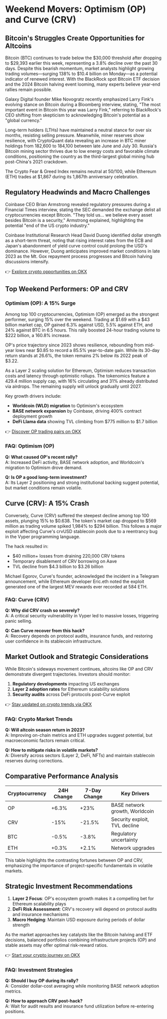 # Weekend Movers: Optimism (OP) and Curve (CRV)  

## Bitcoin's Struggles Create Opportunities for Altcoins  

Bitcoin (BTC) continues to trade below the $30,000 threshold after dropping to $29,393 earlier this week, representing a 3.8% decline over the past 30 days. Despite this bearish momentum, market analysts highlight growing trading volumes—surging 138% to $10.4 billion on Monday—as a potential indicator of renewed interest. With the BlackRock spot Bitcoin ETF decision and the 2024 Bitcoin halving event looming, many experts believe year-end rallies remain possible.  

Galaxy Digital founder Mike Novogratz recently emphasized Larry Fink's evolving stance on Bitcoin during a Bloomberg interview, stating, "The most important event in Bitcoin this year was Larry Fink," referring to BlackRock's CEO shifting from skepticism to acknowledging Bitcoin's potential as a "global currency."  

Long-term holders (LTHs) have maintained a neutral stance for over six months, resisting selling pressure. Meanwhile, miner reserves show resilience, with CryptoQuant data revealing an increase in BTC miner holdings from 182,600 to 184,100 between late June and July 30. Russia's Bitcoin mining sector thrives due to low energy costs and favorable climate conditions, positioning the country as the third-largest global mining hub post-China's 2021 crackdown.  

The Crypto Fear & Greed Index remains neutral at 50/100, while Ethereum (ETH) trades at $1,867 during its 1,867th anniversary celebration.  

## Regulatory Headwinds and Macro Challenges  

Coinbase CEO Brian Armstrong revealed regulatory pressures during a Financial Times interview, stating the SEC demanded the exchange delist all cryptocurrencies except Bitcoin. "They told us... we believe every asset besides Bitcoin is a security," Armstrong explained, highlighting the potential "end of the US crypto industry."  

Coinbase Institutional Research Head David Duong identified dollar strength as a short-term threat, noting that rising interest rates from the ECB and Japan's abandonment of yield curve control could prolong the USD's dominance. However, Duong anticipates improved market conditions in late 2023 as the Mt. Gox repayment process progresses and Bitcoin halving discussions intensify.  

👉 [Explore crypto opportunities on OKX](https://bit.ly/okx-bonus)  

## Top Weekend Performers: OP and CRV  

### Optimism (OP): A 15% Surge  

Among top 100 cryptocurrencies, Optimism (OP) emerged as the strongest performer, surging 15% over the weekend. Trading at $1.69 with a $43 billion market cap, OP gained 6.3% against USD, 5.5% against ETH, and 24% against BTC in 6.5 hours. This rally boosted 24-hour trading volume to $222 billion, a 160.8% increase.  

OP's price trajectory since 2023 shows resilience, rebounding from mid-year lows near $0.85 to record a 85.5% year-to-date gain. While its 30-day return stands at 26.6%, the token remains 2% below its 2022 peak of $3.22.  

As a Layer 2 scaling solution for Ethereum, Optimism reduces transaction costs and latency through optimistic rollups. The tokenomics feature a 429.4 million supply cap, with 16% circulating and 31% already distributed via airdrops. The remaining supply will unlock gradually until 2027.  

Key growth drivers include:  
- **Worldcoin (WLD) migration** to Optimism's ecosystem  
- **BASE network expansion** by Coinbase, driving 400% contract deployment growth  
- **DeFi Llama data** showing TVL climbing from $775 million to $1.7 billion  

👉 [Discover OP trading pairs on OKX](https://bit.ly/okx-bonus)  

### FAQ: Optimism (OP)  

**Q: What caused OP's recent rally?**  
A: Increased DeFi activity, BASE network adoption, and Worldcoin's migration to Optimism drove demand.  

**Q: Is OP a good long-term investment?**  
A: Its Layer 2 positioning and strong institutional backing suggest potential, but market conditions remain volatile.  

## Curve (CRV): A 15% Crash  

Conversely, Curve (CRV) suffered the steepest decline among top 100 assets, plunging 15% to $0.638. The token's market cap dropped to $569 million as trading volume spiked 1,984% to $294 billion. This follows a major exploit affecting Curve's crvUSD stablecoin pools due to a reentrancy bug in the Vyper programming language.  

The hack resulted in:  
- $40 million+ losses from draining 220,000 CRV tokens  
- Temporary disablement of CRV borrowing on Aave  
- TVL decline from $4.3 billion to $3.26 billion  

Michael Egorov, Curve's founder, acknowledged the incident in a Telegram announcement, while Ethereum developer Eric.eth noted the exploit generated one of the largest MEV rewards ever recorded at 584 ETH.  

### FAQ: Curve (CRV)  

**Q: Why did CRV crash so severely?**  
A: A critical security vulnerability in Vyper led to massive losses, triggering panic selling.  

**Q: Can Curve recover from this hack?**  
A: Recovery depends on protocol audits, insurance funds, and restoring user confidence in its stablecoin infrastructure.  

## Market Outlook and Strategic Considerations  

While Bitcoin's sideways movement continues, altcoins like OP and CRV demonstrate divergent trajectories. Investors should monitor:  
1. **Regulatory developments** impacting US exchanges  
2. **Layer 2 adoption rates** for Ethereum scalability solutions  
3. **Security audits** across DeFi protocols post-Curve exploit  

👉 [Stay updated on crypto trends via OKX](https://bit.ly/okx-bonus)  

### FAQ: Crypto Market Trends  

**Q: Will altcoin season return in 2023?**  
A: Improving on-chain metrics and ETH upgrades suggest potential, but macroeconomic factors remain critical.  

**Q: How to mitigate risks in volatile markets?**  
A: Diversify across sectors (Layer 2, DeFi, NFTs) and maintain stablecoin reserves during corrections.  

## Comparative Performance Analysis  

| Cryptocurrency | 24H Change | 7-Day Change | Key Drivers |  
|----------------|----------|------------|-------------|  
| OP             | +6.3%    | +23%       | BASE network growth, Worldcoin |  
| CRV            | -15%     | -21.5%     | Security exploit, TVL decline |  
| BTC            | -0.5%    | -3.8%      | Regulatory uncertainty |  
| ETH            | +0.3%    | +2.1%      | Network upgrades |  

This table highlights the contrasting fortunes between OP and CRV, emphasizing the importance of project-specific fundamentals in volatile markets.  

## Strategic Investment Recommendations  

1. **Layer 2 Focus**: OP's ecosystem growth makes it a compelling bet for Ethereum scalability plays  
2. **DeFi Risk Assessment**: CRV's recovery will depend on protocol audits and insurance mechanisms  
3. **Macro Hedging**: Maintain USD exposure during periods of dollar strength  

As the market approaches key catalysts like the Bitcoin halving and ETF decisions, balanced portfolios combining infrastructure projects (OP) and stable assets may offer optimal risk-reward ratios.  

👉 [Start your crypto journey on OKX](https://bit.ly/okx-bonus)  

### FAQ: Investment Strategies  

**Q: Should I buy OP during its rally?**  
A: Consider dollar-cost averaging while monitoring BASE network adoption metrics.  

**Q: How to approach CRV post-hack?**  
A: Wait for audit results and insurance fund utilization before re-entering positions.